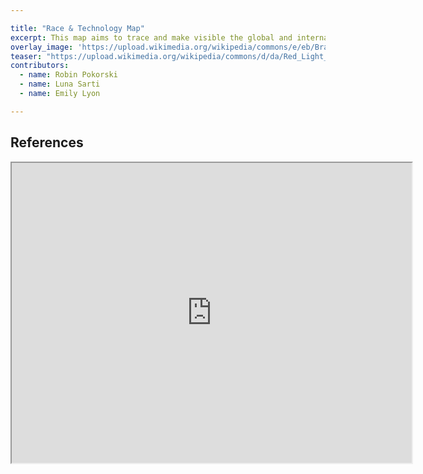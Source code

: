 ```yaml
---

title: "Race & Technology Map"
excerpt: This map aims to trace and make visible the global and international racist and racial entanglements of different forms of technology, which often remain obscured or are opaque. For example, the physical infrastructures that power Silicon Valley are connected to places like Guam, where a majority of the world's undersea communication cables are bundled. Or Project Green light in Detroit, which set up cameras a traffic lights to assist law enforcement, not only primarily tracks people in majority Black and Latino neighborhoods, it also has captured almost every Michigan resident. Where will this biometric data go? How will it be used by the police and other law enforcement agencies in the future? This map will aim to make those connections visible. 
overlay_image: 'https://upload.wikimedia.org/wikipedia/commons/e/eb/Bracelet_%C3%A9lectronique.JPG'
teaser: "https://upload.wikimedia.org/wikipedia/commons/d/da/Red_Light_Camera.jpg"
contributors:
  - name: Robin Pokorski
  - name: Luna Sarti
  - name: Emily Lyon 

---    
```


## References

[^1]: Alex Najibi. "Racial Discrimination in Face Recognition Technology” https://sitn.hms.harvard.edu/flash/2020/racial-discrimination-in-face-recognition-technology/


<iframe src="https://www.google.com/maps/d/u/0/embed?mid=18dK-laxJL2BtEFU0gN3j7apGHsuLcRMc" width="640" height="480"></iframe>
